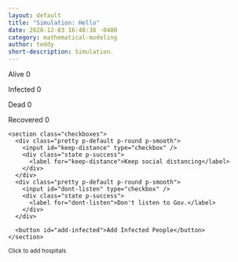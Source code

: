 ```yaml
---
layout: default
title: "Simulation: Hello"
date: 2020-12-03 16:48:38 -0400
category: mathematical-modeling
author: teddy
short-description: Simulation.
---
```


<html lang="en">

<head>
  <meta charset="UTF-8">
  <meta name="viewport" content="width=device-width, initial-scale=1.0">
  <meta name="description" content="Coronavirus Simulation With Flocking System">
  <meta name="keywords" content="coronavirus,covid19,JavaScript,Boids,Flocking,Agents,Behaviors,Daniel,Shiffman">
  <meta name="author" content="Anurag Hazra">

  <title>COVID-19 SIM</title>


  <script src="https://cdnjs.cloudflare.com/ajax/libs/cuid/1.3.8/browser-cuid.min.js"
    integrity="sha256-GV8Ae3zupj/zU9Wi2ryJneXgcJlV9+vYCo5CTf5BmGY=" crossorigin="anonymous"></script>

  <link rel="stylesheet" href="./style.css">
  <link rel="stylesheet" href="https://cdnjs.cloudflare.com/ajax/libs/pretty-checkbox/3.0.0/pretty-checkbox.min.css">
  <link href="https://fonts.googleapis.com/css2?family=Nunito+Sans:wght@600&display=swap" rel="stylesheet">


  <!-- Global site tag (gtag.js) - Google Analytics -->
  <script async src="https://www.googletagmanager.com/gtag/js?id=UA-119972196-2"></script>
  <script>
    window.dataLayer = window.dataLayer || [];

    function gtag() {
      dataLayer.push(arguments);
    }
    gtag('js', new Date());

    gtag('config', 'UA-119972196-1');
  </script>
</head>

<body>
  <canvas id="c"></canvas>

  <main class="wrapper">
    <div class="stats">
      <p><span class="alive">Alive</span> <span id="alive">0</span></p>
      <p><span class="infected">Infected</span> <span id="infected">0</span></p>
      <p><span class="dead">Dead</span> <span id="dead">0</span></p>
      <p><span class="recovered">Recovered</span> <span id="recovered">0</span></p>
    </div>

    <section class="checkboxes">
      <div class="pretty p-default p-round p-smooth">
        <input id="keep-distance" type="checkbox" />
        <div class="state p-success">
          <label for="keep-distance">Keep social distancing</label>
        </div>
      </div>
      <div class="pretty p-default p-round p-smooth">
        <input id="dont-listen" type="checkbox" />
        <div class="state p-success">
          <label for="dont-listen">Don't listen to Gov.</label>
        </div>
      </div>

      <button id="add-infected">Add Infected People</button>
    </section>
  </main>
  <small>Click to add hospitals</small>

  <script src="{{site.baseurl}}posts/Mathematical Modeling/src/UI.js"></script>
  <script src="{{site.baseurl}}posts/Mathematical Modeling/src/Vector.js"></script>
  <script src="{{site.baseurl}}posts/Mathematical Modeling/src/utils.js"></script>
  <script src="{{site.baseurl}}posts/Mathematical Modeling/src/Hospital.js"></script>
  <script src="{{site.baseurl}}posts/Mathematical Modeling/src/Boid.js"></script>
  <script src="{{site.baseurl}}posts/Mathematical Modeling/src/Flock.js"></script>
  <script src="{{site.baseurl}}posts/Mathematical Modeling/index.js"></script>
</body>

</html>